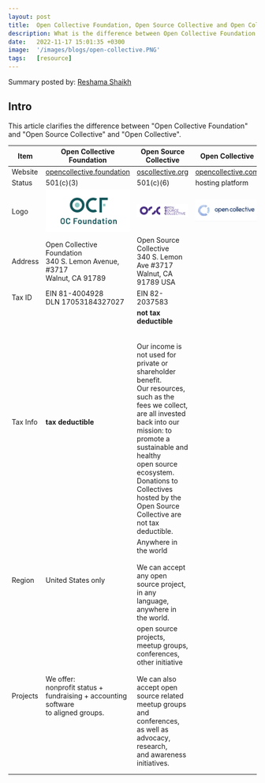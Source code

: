 ```yaml
---
layout: post
title:  Open Collective Foundation, Open Source Collective and Open Collective, Explained
description: What is the difference between Open Collective Foundation and Open Source Collective?
date:   2022-11-17 15:01:35 +0300
image:  '/images/blogs/open-collective.PNG'
tags:   [resource]
---
```


Summary posted by: [Reshama Shaikh](https://www.linkedin.com/reshamas)

## Intro
This article clarifies the difference between "Open Collective Foundation" and "Open Source Collective" and "Open Collective".

| Item     | Open Collective Foundation                                                               | Open Source Collective                                                                                                                                                                                                                                                                                                                             | Open Collective |
|----------|------------------------------------------------------------------------------------------|----------------------------------------------------------------------------------------------------------------------------------------------------------------------------------------------------------------------------------------------------------------------------------------------------------------------------------------------------|-----------------|
| Website  | [opencollective.foundation](https://www.opencollective.foundation/)   | [oscollective.org](https://www.oscollective.org/)     |     [opencollective.com](https://opencollective.com/search)           |
| Status   | 501(c)(3)                                                                                | 501(c)(6)     |  hosting platform               |
| Logo     | <img src="../images/blog-oc/ocf-logo.png" height="40%">                         | <img src="../images/blog-oc/osc-logo.png" height="75%">           |   <img src="../images/blog-oc/oc-logo.png" height="150%">                   |
| Address  | Open Collective Foundation<br>340 S. Lemon Avenue, #3717<br>Walnut, CA 91789             | Open Source Collective<br>340 S. Lemon Ave #3717<br>Walnut, CA 91789 USA                                                                                                                                                                                                                                                                           |                 |
| Tax ID   | EIN 81-4004928<br>DLN 17053184327027                                                     | EIN 82-2037583                                                                                                                                                                                                                                                                                                                                     |                 |
| Tax Info | **tax deductible**                                                                       | **not tax deductible**<br><br><br>Our income is not used for private or shareholder benefit. <br>Our resources, such as the fees we collect, are all invested <br>back into our mission: to promote a sustainable and healthy <br>open source ecosystem. Donations to Collectives hosted by the <br>Open Source Collective are not tax deductible. |                 |
| Region   | United States only                                                                       | Anywhere in the world<br><br>We can accept any open source project, in any language, <br>anywhere in the world.                                                                                                                                                                                                                                    |                 |
| Projects | We offer:<br>nonprofit status + fundraising + accounting software <br>to aligned groups. | open source projects, meetup groups, conferences, <br>other initiative<br><br>We can also accept open source related <br>meetup groups and conferences, as well as advocacy, research, <br>and awareness initiatives.                                                                                                                              |                 |
|          |                                                                                          |                                                                                                                                                                                                                                                                                                                                                    |                 |
|          |                                                                                          |                                                                                                                                                                                                                                                                                                                                                    |                 |


